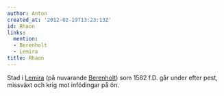 ```yaml
---
author: Anton
created_at: '2012-02-19T13:23:13Z'
id: Rhaon
links:
  mention:
  - Berenholt
  - Lemira
title: Rhaon
---
```


Stad i [Lemira] (på nuvarande [Berenholt]) som 1582 f.D. går under efter pest, missväxt och krig mot
infödingar på ön.

  [Lemira]: Lemira
  [Berenholt]: Berenholt
